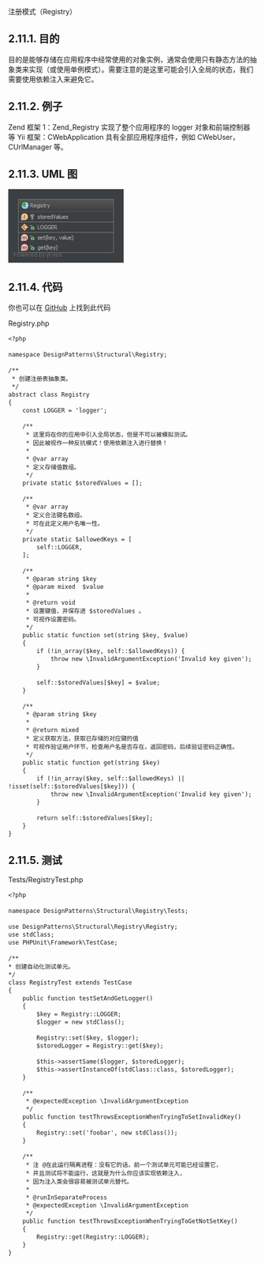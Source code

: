 注册模式（Registry）

## 2.11.1. 目的
目的是能够存储在应用程序中经常使用的对象实例，通常会使用只有静态方法的抽象类来实现（或使用单例模式）。需要注意的是这里可能会引入全局的状态，我们需要使用依赖注入来避免它。

## 2.11.2. 例子
Zend 框架 1：Zend_Registry 实现了整个应用程序的 logger 对象和前端控制器等
Yii 框架：CWebApplication 具有全部应用程序组件，例如 CWebUser，CUrlManager 等。

## 2.11.3. UML 图
![](/000-imgs/bZaZEQ9ces.png)

## 2.11.4. 代码
你也可以在 [GitHub](https://github.com/domnikl/DesignPatternsPHP/tree/master/Structural/Registry) 上找到此代码

Registry.php
```
<?php

namespace DesignPatterns\Structural\Registry;

/**
 * 创建注册表抽象类。
 */
abstract class Registry
{
    const LOGGER = 'logger';

    /**
     * 这里将在你的应用中引入全局状态，但是不可以被模拟测试。
     * 因此被视作一种反抗模式！使用依赖注入进行替换！
     *
     * @var array
     * 定义存储值数组。
     */
    private static $storedValues = [];

    /**
     * @var array
     * 定义合法键名数组。
     * 可在此定义用户名唯一性。
     */
    private static $allowedKeys = [
        self::LOGGER,
    ];

    /**
     * @param string $key
     * @param mixed  $value
     *
     * @return void
     * 设置键值，并保存进 $storedValues 。
     * 可视作设置密码。
     */
    public static function set(string $key, $value)
    {
        if (!in_array($key, self::$allowedKeys)) {
            throw new \InvalidArgumentException('Invalid key given');
        }

        self::$storedValues[$key] = $value;
    }

    /**
     * @param string $key
     * 
     * @return mixed
     * 定义获取方法，获取已存储的对应键的值
     * 可视作验证用户环节，检查用户名是否存在，返回密码，后续验证密码正确性。
     */
    public static function get(string $key)
    {
        if (!in_array($key, self::$allowedKeys) || !isset(self::$storedValues[$key])) {
            throw new \InvalidArgumentException('Invalid key given');
        }

        return self::$storedValues[$key];
    }
}
```

## 2.11.5. 测试
Tests/RegistryTest.php
```
<?php

namespace DesignPatterns\Structural\Registry\Tests;

use DesignPatterns\Structural\Registry\Registry;
use stdClass;
use PHPUnit\Framework\TestCase;

/**
* 创建自动化测试单元。
*/
class RegistryTest extends TestCase
{
    public function testSetAndGetLogger()
    {
        $key = Registry::LOGGER;
        $logger = new stdClass();

        Registry::set($key, $logger);
        $storedLogger = Registry::get($key);

        $this->assertSame($logger, $storedLogger);
        $this->assertInstanceOf(stdClass::class, $storedLogger);
    }

    /**
     * @expectedException \InvalidArgumentException
     */
    public function testThrowsExceptionWhenTryingToSetInvalidKey()
    {
        Registry::set('foobar', new stdClass());
    }

    /**
     * 注 @在此运行隔离进程：没有它的话，前一个测试单元可能已经设置它，
     * 并且测试将不能运行，这就是为什么你应该实现依赖注入，
     * 因为注入类会很容易被测试单元替代。
     *
     * @runInSeparateProcess
     * @expectedException \InvalidArgumentException
     */
    public function testThrowsExceptionWhenTryingToGetNotSetKey()
    {
        Registry::get(Registry::LOGGER);
    }
}
```